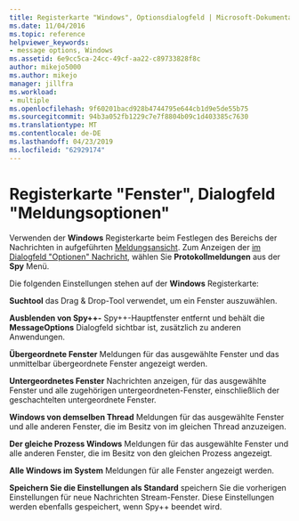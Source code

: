 ```yaml
---
title: Registerkarte "Windows", Optionsdialogfeld | Microsoft-Dokumentation
ms.date: 11/04/2016
ms.topic: reference
helpviewer_keywords:
- message options, Windows
ms.assetid: 6e9cc5ca-24cc-49cf-aa22-c89733828f8c
author: mikejo5000
ms.author: mikejo
manager: jillfra
ms.workload:
- multiple
ms.openlocfilehash: 9f60201bacd928b4744795e644cb1d9e5de55b75
ms.sourcegitcommit: 94b3a052fb1229c7e7f8804b09c1d403385c7630
ms.translationtype: MT
ms.contentlocale: de-DE
ms.lasthandoff: 04/23/2019
ms.locfileid: "62929174"
---
```

# <a name="windows-tab-message-options-dialog-box"></a>Registerkarte "Fenster", Dialogfeld "Meldungsoptionen"
Verwenden der **Windows** Registerkarte beim Festlegen des Bereichs der Nachrichten in aufgeführten [Meldungsansicht](../debugger/messages-view.md). Zum Anzeigen der [im Dialogfeld "Optionen" Nachricht](../debugger/message-options-dialog-box.md), wählen Sie **Protokollmeldungen** aus der **Spy** Menü.

 Die folgenden Einstellungen stehen auf der **Windows** Registerkarte:

 **Suchtool** das Drag & Drop-Tool verwendet, um ein Fenster auszuwählen.

 **Ausblenden von Spy++-** Spy++-Hauptfenster entfernt und behält die **MessageOptions** Dialogfeld sichtbar ist, zusätzlich zu anderen Anwendungen.

 **Übergeordnete Fenster** Meldungen für das ausgewählte Fenster und das unmittelbar übergeordnete Fenster angezeigt werden.

 **Untergeordnetes Fenster** Nachrichten anzeigen, für das ausgewählte Fenster und alle zugehörigen untergeordneten-Fenster, einschließlich der geschachtelten untergeordnete Fenster.

 **Windows von demselben Thread** Meldungen für das ausgewählte Fenster und alle anderen Fenster, die im Besitz von im gleichen Thread anzuzeigen.

 **Der gleiche Prozess Windows** Meldungen für das ausgewählte Fenster und alle anderen Fenster, die im Besitz von den gleichen Prozess angezeigt.

 **Alle Windows im System** Meldungen für alle Fenster angezeigt werden.

 **Speichern Sie die Einstellungen als Standard** speichern Sie die vorherigen Einstellungen für neue Nachrichten Stream-Fenster. Diese Einstellungen werden ebenfalls gespeichert, wenn Spy++ beendet wird.